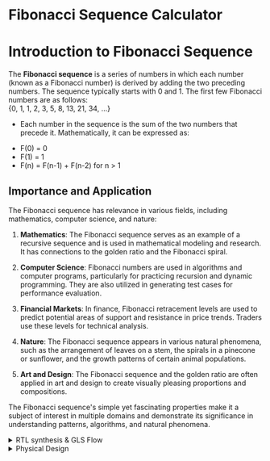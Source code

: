 # Fibonacci Sequence Calculator

# Introduction to Fibonacci Sequence

The **Fibonacci sequence** is a series of numbers in which each number (known as a Fibonacci number) is derived by adding the two preceding numbers. The sequence typically starts with 0 and 1. The first few Fibonacci numbers are as follows:  
{0, 1, 1, 2, 3, 5, 8, 13, 21, 34, ...}  

* Each number in the sequence is the sum of the two numbers that precede it. Mathematically, it can be expressed as:
- F(0) = 0  
- F(1) = 1  
- F(n) = F(n-1) + F(n-2) for n > 1

  
## Importance and Application

The Fibonacci sequence has relevance in various fields, including mathematics, computer science, and nature:

1. **Mathematics**: The Fibonacci sequence serves as an example of a recursive sequence and is used in mathematical modeling and research. It has connections to the golden ratio and the Fibonacci spiral.

2. **Computer Science**: Fibonacci numbers are used in algorithms and computer programs, particularly for practicing recursion and dynamic programming. They are also utilized in generating test cases for performance evaluation.

3. **Financial Markets**: In finance, Fibonacci retracement levels are used to predict potential areas of support and resistance in price trends. Traders use these levels for technical analysis.

4. **Nature**: The Fibonacci sequence appears in various natural phenomena, such as the arrangement of leaves on a stem, the spirals in a pinecone or sunflower, and the growth patterns of certain animal populations.

5. **Art and Design**: The Fibonacci sequence and the golden ratio are often applied in art and design to create visually pleasing proportions and compositions.

The Fibonacci sequence's simple yet fascinating properties make it a subject of interest in multiple domains and demonstrate its significance in understanding patterns, algorithms, and natural phenomena.

<details>
  <summary> RTL synthesis & GLS Flow </summary>

## RTL (Register-Transfer Level)

- **Definition**: RTL is a level of abstraction in digital circuit design where the behavior of a circuit is represented using registers and the data transfers between them.
- **Usage**: RTL design is a crucial step in hardware design where the functionality of the digital circuit is described using a register transfer language (HDL) like VHDL or Verilog. It serves as an intermediate representation before synthesis.

## GLS (Gate-Level Simulation)

- **Definition**: GLS is a simulation technique used to verify the logical correctness of a design after synthesis. It operates at the gate-level, taking into account the specific gates and interconnections used in the target technology.
- **Usage**: GLS ensures that the synthesized netlist matches the intended functionality of the RTL description. It's a critical step in the verification process for digital circuits.

## Icarus Verilog (iverilog)

- **Definition**: Icarus Verilog, often referred to as iverilog, is an open-source Verilog simulation and synthesis tool. It is used for compiling and simulating Verilog designs.
- **Usage**: Icarus Verilog is utilized by digital design engineers for simulating and validating RTL designs described in the Verilog hardware description language. It helps in debugging and testing digital circuits.

## Yosys

- **Definition**: Yosys is an open-source framework for RTL synthesis and formal verification. It takes RTL descriptions (in Verilog, for example) and generates gate-level representations for different target technologies.
- **Usage**: Yosys is used for RTL synthesis, which transforms high-level RTL descriptions into gate-level netlists suitable for manufacturing. It also offers formal verification capabilities.

## GTKWave

- **Definition**: GTKWave is an open-source waveform viewer for viewing simulation output. It is used to visualize digital signals and their behavior over time.
- **Usage**: GTKWave is commonly used for analyzing and debugging simulation results from various digital design tools. It provides a graphical representation of signal waveforms, helping designers understand and troubleshoot their circuits.

These tools play crucial roles in digital design, verification, and simulation processes, ensuring the correctness and functionality of digital circuits at different levels of abstraction.  

* Pre-Simulation   

- Create the verilog file using command  -  
  ```` vim fib_seq_calc.v````  
   with the code given.
  
````
module fib_seq_calc (
  input  clk,
  input  rst,
  input  [5:0] n,          // Input for the desired Fibonacci sequence number (6 bits)
  output wire [31:0] out
);

  // Registers to store the current and previous values of the Fibonacci counter
  reg [31:0] RegA, RegB ;
  reg [5:0] counter;      // Counter to keep track of Fibonacci sequence number
  reg [31:0] par_out;

  always @(posedge clk or posedge rst) begin
    if (rst) begin
      RegA <= 32'h1;     // Start RegA with the second value of the Fibonacci series - '1'
      RegB <= 32'h0;     // Start RegB with the first value of the Fibonacci series - '0'
      counter <= 6'b0;   // Reset the counter to zero
     end
    else begin
      if (counter <= n) begin
        RegA <= (RegB == 32'h80000000) ? 32'h1 : (RegA + RegB); // if RegB == 2^31, reset RegA
        RegB <= (RegB == 32'h80000000) ? 32'h0 : RegA;           // if RegB == 2^31, reset RegB
        par_out <=  RegB ; // RegB output stored as par_out
       	counter <= counter + 1; // Increment the counter
        end
      else
	par_out = 32'h0;      // 32'h0 output stored as par_out
    end
  end

  assign out = par_out;

endmodule
	  
````

![Screenshot from 2023-11-03 07-27-36](https://github.com/lalithlochanr/pes_fibonacci/assets/108328466/03e7c8b4-0049-451b-897f-41248e68bcf2)



-Create the test-bench using command -      
```` vim tb_fib_seq_calc.v````  
with the code given.

````
module tb_fib_seq_calc ();

  reg clk, rst;
  wire [31:0] out;
  reg [5:0] n; // User input for the desired Fibonacci sequence number (6 bits)
  wire [5:0] counter; // Counter waveform

  fib_seq_calc u0 (
    .clk(clk),
    .rst(rst),
    .n(n), // Connect the n input
    .out(out)
  );

  always #10 clk = ~clk;

  initial begin
    clk = 0;
    rst = 1;
    n = 0; // Initialize n to 0

    #20 rst = 0;

    // Test case 1: Calculate Fibonacci for n = 0
    n = 0; // Example: Calculate Fibonacci for n = 0
    #20 
    rst = 0;

    // Wait for the calculation to complete
    #500; // Adjust this as needed

    // Reset the input, output, and counter to zero
    n = 0;
    rst = 1;

    // Wait before starting the next test case
    #100;


    // Test case 2: Calculate Fibonacci for n = 1
    n = 1; // Example: Calculate Fibonacci for n = 1
    #20
    rst = 0;

    // Wait for the calculation to complete
    #500; // Adjust this as needed

    // Reset the input, output, and counter to zero
    n = 0;
    rst = 1;

    // Wait before starting the next test case
    #100;

    // Test case 3: Calculate Fibonacci for n = 2
    n = 2; // Example: Calculate Fibonacci for n = 2
    #20
    rst = 0;

    // Wait for the calculation to complete
    #500; // Adjust this as needed

    // Reset the input, output, and counter to zero
    n = 0;
    rst = 1;

    // Wait before starting the next test case
    #100;


    // Test case 4: Calculate Fibonacci for n = 3
    n = 3; // Example: Calculate Fibonacci for n = 3
    #20
    rst = 0;

    // Wait for the calculation to complete
    #500; // Adjust this as needed

    // Reset the input, output, and counter to zero
    n = 0;
    rst = 1;

    // Wait before starting the next test case
    #100;

    // Test case 5: Calculate Fibonacci for n = 21
    n = 21; // Example: Calculate Fibonacci for n = 21
    #20
    rst = 0;

    // Wait for the calculation to complete
    #500; // Adjust this as needed

    // Reset the input, output, and counter to zero
    n = 0;
    rst = 1;

    // Test case 6: Calculate Fibonacci for n = 45
    n = 45; // Example: Calculate Fibonacci for n = 45
    #20
    rst = 0;

    // Wait for the calculation to complete
    #2000; // Adjust this as needed

    // Reset the input, output, and counter to zero
    n = 0;
    rst = 1;

    // Wait before starting the next test case
    #100;

    // Finish simulation
    $finish;
  end

  initial begin
    $dumpfile("dump_fib_seq_calc.vcd");
    $dumpvars(0);
  end

endmodule
````

![Screenshot from 2023-11-03 07-29-47](https://github.com/lalithlochanr/pes_fibonacci/assets/108328466/b6f67c88-7715-4f72-bb04-91c2b2c15b48)



* Simulation
  
- Implement this code using iverilog then execute the file and obtain vcd file and obtain the waveform using gtkwave by following the commands
  below.

  ````
  iverilog fib_seq_calc.v tb_fib_seq_calc.v
  ./a.out
  gtkwave dump_fib_seq_calc.vcd
  ````
![Screenshot from 2023-10-24 23-34-34](https://github.com/lalithlochanr/pes_fibonacci/assets/108328466/7ff0c345-0293-4b6b-8aa1-0144c0fcc1de)

* Verify the waveform - (the bits represent hexadecimal values!!!!)

![Screenshot from 2023-10-24 23-35-18](https://github.com/lalithlochanr/pes_fibonacci/assets/108328466/9f533ff4-8963-43bd-b852-2e21665c732e)

![Screenshot from 2023-10-24 23-35-32](https://github.com/lalithlochanr/pes_fibonacci/assets/108328466/dbb21da7-50b3-4bd2-b6e4-1954009ad118)

![Screenshot from 2023-10-24 23-35-43](https://github.com/lalithlochanr/pes_fibonacci/assets/108328466/1f267662-d98f-43c8-940a-bd26023fb4f6)

![Screenshot from 2023-10-24 23-35-49](https://github.com/lalithlochanr/pes_fibonacci/assets/108328466/aa07a829-5950-4fe9-8ff6-6bd41b388481)

![Screenshot from 2023-10-24 23-36-24](https://github.com/lalithlochanr/pes_fibonacci/assets/108328466/9dfcb302-2d43-469c-be20-44bffd6c1646)

![Screenshot from 2023-10-24 23-36-46](https://github.com/lalithlochanr/pes_fibonacci/assets/108328466/ab948da8-2df3-4406-96d4-4de6849a28ed)

* RTL (Register-Transfer Level) Synthesis

- Invoke yosys

````
read_liberty -lib ../lib/sky130_fd_sc_hd__tt_025C_1v80.lib
read_verilog fib_seq_calc.v
synth -top fibonacci_counter
````
![Screenshot from 2023-11-03 07-19-31](https://github.com/lalithlochanr/pes_fibonacci/assets/108328466/b5601190-b0c2-463e-a69c-3f3417a48a39)

![Screenshot from 2023-11-03 07-19-39](https://github.com/lalithlochanr/pes_fibonacci/assets/108328466/fff07f96-3a64-4ef0-ac17-6a6fa3f80d7c)


- For viewing netlist -

````
abc -liberty -lib ./lib/sky130_fd_sc_hd__tt_025C_1v80.lib
show
````
![Screenshot from 2023-10-24 23-42-16](https://github.com/lalithlochanr/pes_fibonacci/assets/108328466/befcdd17-04a4-458b-b437-9dfcde5afdfc)

![Screenshot from 2023-10-24 23-42-33](https://github.com/lalithlochanr/pes_fibonacci/assets/108328466/2fda4e27-d044-41c0-90f6-9503959346a0)

![Screenshot from 2023-10-24 23-42-50](https://github.com/lalithlochanr/pes_fibonacci/assets/108328466/086fbfad-f024-4bd4-8e70-3ae683645d9b)

![Screenshot from 2023-10-24 23-43-00](https://github.com/lalithlochanr/pes_fibonacci/assets/108328466/51d74c6e-54b1-40f6-a5e8-c1d8abca7127)

![Screenshot from 2023-10-24 23-44-16](https://github.com/lalithlochanr/pes_fibonacci/assets/108328466/c92d28c8-4a2b-4ac1-a7c7-e3d2967bb558)

- To obtain net file -

````
write_verilog fib_seq_calc_net.v
!vim fib_seq_calc_net.v
````
![Screenshot from 2023-11-03 07-23-22](https://github.com/lalithlochanr/pes_fibonacci/assets/108328466/4630c2f2-bb80-4219-a415-59d9c267f9ad)


- To reduce the net file -

````
write_verilog -noattr fib_seq_calc_net.v
!vim fib_seq_calc_net.v
````
![Screenshot from 2023-11-03 07-23-58](https://github.com/lalithlochanr/pes_fibonacci/assets/108328466/cc433596-0c8e-4d20-83e3-a4148b96cc6a)


* GLS (Gate Level Simulation)

- we generate the waveform with the netlist file generated.

````
iverilog ../my_lib/verilog_model/primitives.v ../my_lib/verilog_model/sky130_fd_sc_hd.v fib_seq_calc_net.v tb_fib_seq_calc.v
````
![Screenshot from 2023-10-24 23-48-10](https://github.com/lalithlochanr/pes_fibonacci/assets/108328466/bc86263b-c348-4882-88ca-19edc657b27f)

- execute the file and obtain the waveform.

````
./a.out
gtkwave dump_fib_seq_calc.vcd
````

![Screenshot from 2023-10-24 23-54-53](https://github.com/lalithlochanr/pes_fibonacci/assets/108328466/c79dd18e-049b-4aad-ac4b-473c372f2753)

![Screenshot from 2023-10-24 23-53-38](https://github.com/lalithlochanr/pes_fibonacci/assets/108328466/48e3f4d2-8904-40cb-9369-981a6d60f253)


</details>


<details>
	<summary> Physical Design </summary>

* Physical Design:
Physical design in the context of integrated circuits involves the process of transforming a logical design (a high-level description of a circuit) into a physical representation that can be manufactured. This includes tasks like synthesis, floorplanning, placement, routing, design rule checks. The goal is to create an efficient and manufacturable layout while meeting performance, power, and area constraints.

* Tools:

1. Ngspice:
   - Ngspice is an open-source mixed-level/mixed-signal electronic circuit simulator.
   - It is used for simulating and analyzing analog, digital, and mixed-signal circuits.
   - Ngspice can be used for tasks like transient analysis, AC analysis, and DC analysis of electronic circuits.

2. Magic:
   - Magic is an open-source VLSI layout and design tool.
   - It's used for the physical layout design of integrated circuits.
   - Magic allows designers to create and edit layouts, perform design rule checks, and generate GDSII files for fabrication.

3. OpenLane:
   - OpenLane is an open-source digital ASIC design flow.
   - It automates the process of taking a high-level RTL (Register-Transfer Level) description and transforming it into a manufacturable GDSII file.
   - OpenLane includes several tools and scripts for synthesis, place and route, and other physical design tasks to streamline the ASIC design process.

- in the home directory download the following tools.

* ngspice

- download the ngspice file tar zip file - "https://sourceforge.net/projects/ngspice/files/"

````
sudo apt-get install libxaw7-dev
tar -zxvf ngspice-41.tar.gz
cd ngspice-41
mkdir release
cd release
../configure  --with-x --with-readline=yes --disable-debug
sudo make
sudo make install
````

* magic  
````
sudo apt-get install m4
sudo apt-get install tcsh
sudo apt-get install csh
sudo apt-get install libx11-dev
sudo apt-get install tcl-dev tk-dev
sudo apt-get install libcairo2-dev
sudo apt-get install mesa-common-dev libglu1-mesa-dev
sudo apt-get install libncurses-dev
git clone https://github.com/RTimothyEdwards/magic
cd magic
./configure
sudo make
sudo make install
````

* OpenLane
````
sudo apt-get update
sudo apt-get upgrade
sudo apt install -y build-essential python3 python3-venv python3-pip make git

sudo apt install apt-transport-https ca-certificates curl software-properties-common
curl -fsSL https://download.docker.com/linux/ubuntu/gpg | sudo gpg --dearmor -o /usr/share/keyrings/docker-archive-keyring.gpg

echo "deb [arch=amd64 signed-by=/usr/share/keyrings/docker-archive-keyring.gpg] https://download.docker.com/linux/ubuntu $(lsb_release -cs) stable" | sudo tee /etc/apt/sources.list.d/docker.list > /dev/null

sudo apt update
sudo apt install docker-ce docker-ce-cli containerd.io
sudo docker run hello-world
sudo groupadd docker
sudo usermod -aG docker $USER
sudo reboot 
# After reboot
docker run hello-world (should show you the output under 'Example Output' in https://hub.docker.com/_/hello-world)

- To install the PDKs and Tools
cd $HOME
git clone https://github.com/The-OpenROAD-Project/OpenLane
cd OpenLane
make
make test
````

* Work-Flow:

- In the designs folder of the OpenLane, create a folder with the name of your design.






















</details>
  


